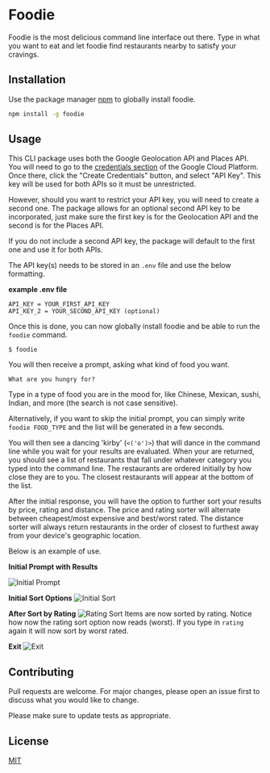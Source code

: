 # Foodie

Foodie is the most delicious command line interface out there. Type in what you want to eat and let foodie find restaurants nearby to satisfy your cravings.

## Installation

Use the package manager [npm](https://www.npmjs.com/) to globally install foodie.

```bash
npm install -g foodie 
```

## Usage

This CLI package uses both the Google Geolocation API and Places API. You will need to go to the [credentials section](https://console.cloud.google.com/apis/credentials) of the Google Cloud Platform. Once there, click the "Create Credentials" button, and select "API Key". This key will be used for both APIs so it must be unrestricted. 

However, should you want to restrict your API key, you will need to create a second one. The package allows for an optional second API key to be incorporated, just make sure the first key is for the Geolocation API and the second is for the Places API. 

If you do not include a second API key, the package will default to the first one and use it for both APIs.

The API key(s) needs to be stored in an `.env` file and use the below formatting.

**example .env file**
```
API_KEY = YOUR_FIRST_API_KEY
API_KEY_2 = YOUR_SECOND_API_KEY (optional)
```
Once this is done, you can now globally install foodie and be able to run the `foodie` command.
```
$ foodie
```
You will then receive a prompt, asking what kind of food you want. 

`What are you hungry for?`

Type in a type of food you are in the mood for, like Chinese, Mexican, sushi, Indian, and more (the search is not case sensitive).

Alternatively, if you want to skip the initial prompt, you can simply write `foodie FOOD_TYPE` and the list will be generated in a few seconds. 

You will then see a dancing 'kirby' (`<('o')>`) that will dance in the command line while you wait for your results are evaluated. When your are returned, you should see a list of restaurants that fall under whatever category you typed into the command line. The restaurants are ordered initially by how close they are to you. The closest restaurants will appear at the bottom of the list. 

After the initial response, you will have the option to further sort your results by price, rating and distance. The price and rating sorter will alternate between cheapest/most expensive and best/worst rated. The distance sorter will always return restaurants in the order of closest to furthest away from your device's geographic location.

Below is an example of use.

**Initial Prompt with Results**

![Initial Prompt](https://i.imgur.com/kY3RiRd.png)

**Initial Sort Options**
![Initial Sort](https://i.imgur.com/F1H7hue.png)

**After Sort by Rating**
![Rating Sort](https://i.imgur.com/iHPkot6.png)
Items are now sorted by rating. Notice how now the rating sort option now reads (worst). If you type in `rating` again it will now sort by worst rated.

**Exit**
![Exit](https://i.imgur.com/yIQnyeB.png)

## Contributing
Pull requests are welcome. For major changes, please open an issue first to discuss what you would like to change.

Please make sure to update tests as appropriate.

## License
[MIT](https://choosealicense.com/licenses/mit/)